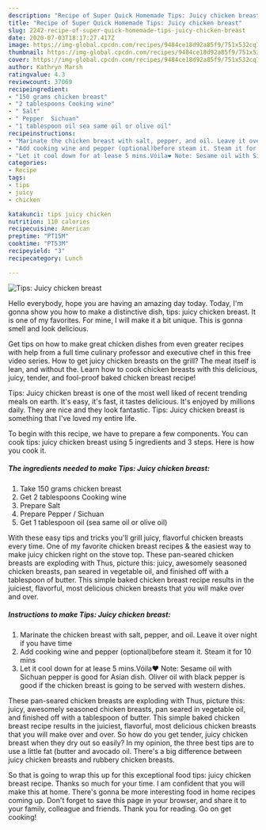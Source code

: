 ```yaml
---
description: "Recipe of Super Quick Homemade Tips: Juicy chicken breast"
title: "Recipe of Super Quick Homemade Tips: Juicy chicken breast"
slug: 2242-recipe-of-super-quick-homemade-tips-juicy-chicken-breast
date: 2020-07-03T18:17:27.417Z
image: https://img-global.cpcdn.com/recipes/9484ce18d92a85f9/751x532cq70/tips-juicy-chicken-breast-recipe-main-photo.jpg
thumbnail: https://img-global.cpcdn.com/recipes/9484ce18d92a85f9/751x532cq70/tips-juicy-chicken-breast-recipe-main-photo.jpg
cover: https://img-global.cpcdn.com/recipes/9484ce18d92a85f9/751x532cq70/tips-juicy-chicken-breast-recipe-main-photo.jpg
author: Kathryn Marsh
ratingvalue: 4.3
reviewcount: 37069
recipeingredient:
- "150 grams chicken breast"
- "2 tablespoons Cooking wine"
- " Salt"
- " Pepper  Sichuan"
- "1 tablespoon oil sea same oil or olive oil"
recipeinstructions:
- "Marinate the chicken breast with salt, pepper, and oil. Leave it over night if you have time"
- "Add cooking wine and pepper (optional)before steam it. Steam it for 10 mins"
- "Let it cool down for at lease 5 mins.Vóila❤️ Note: Sesame oil with Sichuan pepper is good for Asian dish. Oliver oil with black pepper is good if the chicken breast is going to be served with western dishes."
categories:
- Recipe
tags:
- tips
- juicy
- chicken

katakunci: tips juicy chicken 
nutrition: 110 calories
recipecuisine: American
preptime: "PT15M"
cooktime: "PT53M"
recipeyield: "3"
recipecategory: Lunch

---
```



![Tips: Juicy chicken breast](https://img-global.cpcdn.com/recipes/9484ce18d92a85f9/751x532cq70/tips-juicy-chicken-breast-recipe-main-photo.jpg)

Hello everybody, hope you are having an amazing day today. Today, I'm gonna show you how to make a distinctive dish, tips: juicy chicken breast. It is one of my favorites. For mine, I will make it a bit unique. This is gonna smell and look delicious.

Get tips on how to make great chicken dishes from even greater recipes with help from a full time culinary professor and executive chef in this free video series. How to get juicy chicken breasts on the grill? The meat itself is lean, and without the. Learn how to cook chicken breasts with this delicious, juicy, tender, and fool-proof baked chicken breast recipe!

Tips: Juicy chicken breast is one of the most well liked of recent trending meals on earth. It's easy, it's fast, it tastes delicious. It's enjoyed by millions daily. They are nice and they look fantastic. Tips: Juicy chicken breast is something that I've loved my entire life.


To begin with this recipe, we have to prepare a few components. You can cook tips: juicy chicken breast using 5 ingredients and 3 steps. Here is how you cook it.

<!--inarticleads1-->

##### The ingredients needed to make Tips: Juicy chicken breast:

1. Take 150 grams chicken breast
1. Get 2 tablespoons Cooking wine
1. Prepare  Salt
1. Prepare  Pepper / Sichuan
1. Get 1 tablespoon oil (sea same oil or olive oil)


With these easy tips and tricks you&#39;ll grill juicy, flavorful chicken breasts every time. One of my favorite chicken breast recipes &amp; the easiest way to make juicy chicken right on the stove top. These pan-seared chicken breasts are exploding with Thus, picture this: juicy, awesomely seasoned chicken breasts, pan seared in vegetable oil, and finished off with a tablespoon of butter. This simple baked chicken breast recipe results in the juiciest, flavorful, most delicious chicken breasts that you will make over and over. 

<!--inarticleads2-->

##### Instructions to make Tips: Juicy chicken breast:

1. Marinate the chicken breast with salt, pepper, and oil. Leave it over night if you have time
1. Add cooking wine and pepper (optional)before steam it. Steam it for 10 mins
1. Let it cool down for at lease 5 mins.Vóila❤️ Note: Sesame oil with Sichuan pepper is good for Asian dish. Oliver oil with black pepper is good if the chicken breast is going to be served with western dishes.


These pan-seared chicken breasts are exploding with Thus, picture this: juicy, awesomely seasoned chicken breasts, pan seared in vegetable oil, and finished off with a tablespoon of butter. This simple baked chicken breast recipe results in the juiciest, flavorful, most delicious chicken breasts that you will make over and over. So how do you get tender, juicy chicken breast when they dry out so easily? In my opinion, the three best tips are to use a little fat (butter and avocado oil. There&#39;s a big difference between juicy chicken breasts and rubbery chicken breasts. 

So that is going to wrap this up for this exceptional food tips: juicy chicken breast recipe. Thanks so much for your time. I am confident that you will make this at home. There's gonna be more interesting food in home recipes coming up. Don't forget to save this page in your browser, and share it to your family, colleague and friends. Thank you for reading. Go on get cooking!
